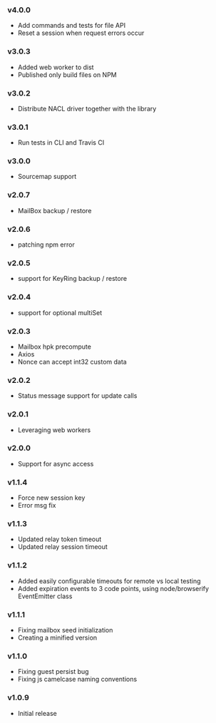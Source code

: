 ### v4.0.0

* Add commands and tests for file API
* Reset a session when request errors occur

### v3.0.3

* Added web worker to dist
* Published only build files on NPM

### v3.0.2

* Distribute NACL driver together with the library

### v3.0.1

* Run tests in CLI and Travis CI

### v3.0.0

* Sourcemap support 

### v2.0.7

* MailBox backup / restore

### v2.0.6

* patching npm error

### v2.0.5

* support for KeyRing backup / restore

### v2.0.4

* support for optional multiSet

### v2.0.3

* Mailbox hpk precompute
* Axios
* Nonce can accept int32 custom data

### v2.0.2

* Status message support for update calls

### v2.0.1

* Leveraging web workers

### v2.0.0

* Support for async access

### v1.1.4

* Force new session key
* Error msg fix

### v1.1.3

* Updated relay token timeout
* Updated relay session timeout

### v1.1.2

* Added easily configurable timeouts for remote vs local testing
* Added expiration events to 3 code points, using node/browserify EventEmitter class

### v1.1.1

* Fixing mailbox seed initialization
* Creating a minified version  

### v1.1.0

* Fixing guest persist bug
* Fixing js camelcase naming conventions


### v1.0.9

* Initial release
